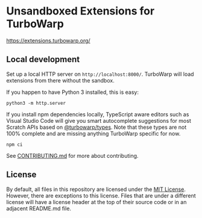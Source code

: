 # Unsandboxed Extensions for TurboWarp

https://extensions.turbowarp.org/

## Local development

Set up a local HTTP server on `http://localhost:8000/`. TurboWarp will load extensions from there without the sandbox.

If you happen to have Python 3 installed, this is easy:

```
python3 -m http.server
```

If you install npm dependencies locally, TypeScript aware editors such as Visual Studio Code will give you smart autocomplete suggestions for most Scratch APIs based on [@turbowarp/types](https://github.com/TurboWarp/types). Note that these types are not 100% complete and are missing anything TurboWarp specific for now.

```
npm ci
```

See [CONTRIBUTING.md](CONTRIBUTING.md) for more about contributing.

## License

By default, all files in this repository are licensed under the [MIT License](LICENSE). However, there are exceptions to this license. Files that are under a different license will have a license header at the top of their source code or in an adjacent README.md file.
